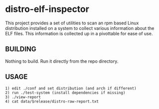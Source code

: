 # distro-elf-inspector
This project provides a set of utilities to scan an rpm based Linux distribution installed on a system to collect various information about the ELF files. This information is collected up in a pivottable for ease of use.


BUILDING
--------
Nothing to build. Run it directly from the repo directory.


USAGE
-----
```
1) edit ./conf and set distribution (and arch if different)
2) run ./test-system (install dependencies if missing)
3) ./view-report
4) cat data/$release/distro-raw-report.txt
```

